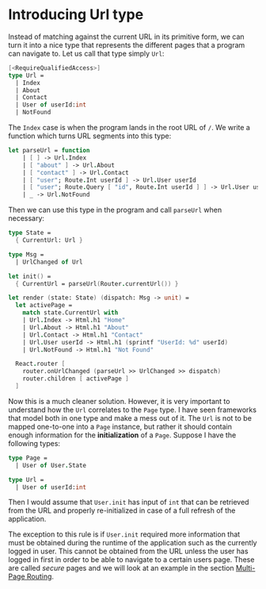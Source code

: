 # Introducing Url type

Instead of matching against the current URL in its primitive form, we can turn it into a nice type that represents the different pages that a program can navigate to. Let us call that type simply `Url`:
```fsharp
[<RequireQualifiedAccess>]
type Url =
  | Index
  | About
  | Contact
  | User of userId:int
  | NotFound
```
The `Index` case is when the program lands in the root URL of `/`. We write a function which turns URL segments into this type:
```fsharp
let parseUrl = function
    | [ ] -> Url.Index
    | [ "about" ] -> Url.About
    | [ "contact" ] -> Url.Contact
    | [ "user"; Route.Int userId ] -> Url.User userId
    | [ "user"; Route.Query [ "id", Route.Int userId ] ] -> Url.User userId
    | _ -> Url.NotFound
```
Then we can use this type in the program and call `parseUrl` when necessary:
```fsharp {highlight: [8, 20]}
type State =
  { CurrentUrl: Url }

type Msg =
  | UrlChanged of Url

let init() =
  { CurrentUrl = parseUrl(Router.currentUrl()) }

let render (state: State) (dispatch: Msg -> unit) =
  let activePage =
    match state.CurrentUrl with
    | Url.Index -> Html.h1 "Home"
    | Url.About -> Html.h1 "About"
    | Url.Contact -> Html.h1 "Contact"
    | Url.User userId -> Html.h1 (sprintf "UserId: %d" userId)
    | Url.NotFound -> Html.h1 "Not Found"

  React.router [
    router.onUrlChanged (parseUrl >> UrlChanged >> dispatch)
    router.children [ activePage ]
  ]
```
Now this is a much cleaner solution. However, it is very important to understand how the `Url` correlates to the `Page` type. I have seen frameworks that model both in one type and make a mess out of it. The `Url` is not to be mapped one-to-one into a `Page` instance, but rather it should contain enough information for the **initialization** of a `Page`. Suppose I have the following types:
```fsharp
type Page =
  | User of User.State

type Url =
  | User of userId:int
```
Then I would assume that `User.init` has input of `int` that can be retrieved from the URL and properly re-initialized in case of a full refresh of the application.

The exception to this rule is if `User.init` required more information that must be obtained during the runtime of the application such as the currently logged in user. This cannot be obtained from the URL unless the user has logged in first in order to be able to navigate to a certain users page. These are called *secure* pages and we will look at an example in the section [Multi-Page Routing](multi-page-routing).
